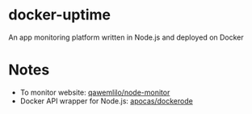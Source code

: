 # docker-uptime
An app monitoring platform written in Node.js and deployed on Docker

# Notes
- To monitor website: [qawemlilo/node-monitor](https://github.com/qawemlilo/node-monitor)
- Docker API wrapper for Node.js: [apocas/dockerode](https://github.com/apocas/dockerode)
